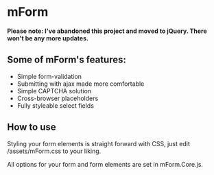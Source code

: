 mForm
=====

**Please note: I've abandoned this project and moved to jQuery. There won't be any more updates.**


Some of mForm's features:
-------------------------

* Simple form-validation
* Submitting with ajax made more comfortable
* Simple CAPTCHA solution
* Cross-browser placeholders
* Fully styleable select fields


How to use
----------

Styling your form elements is straight forward with CSS, just edit /assets/mForm.css to your liking.

All options for your form and form elements are set in mForm.Core.js.
